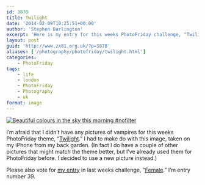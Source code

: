 ```yaml
---
id: 3878
title: Twilight
date: '2014-02-09T10:25:51+00:00'
author: 'Stephen Darlington'
excerpt: 'Here is my entry for this weeks PhotoFriday challenge, "Twilight."'
layout: post
guid: 'http://www.zx81.org.uk/?p=3878'
aliases: ['/photography/photofriday/twilight.html']
categories:
    - PhotoFriday
tags:
    - life
    - london
    - PhotoFriday
    - Photography
    - uk
format: image
---
```


[![Beautiful colours in the sky this morning #nofilter](https://i0.wp.com/farm4.staticflickr.com/3773/11217738925_520398e369.jpg?resize=500%2C500)](http://www.flickr.com/photos/stephendarlington/11217738925/ "Beautiful colours in the sky this morning #nofilter by stephendarlington, on Flickr")

I’m afraid that I didn’t have any pictures of vampires for this weeks PhotoFriday theme, “[Twilight](http://www.photofriday.com/challenge.php?id=1369).” I had to make do with this image, taken on my iPhone from my back garden. (In fact I do have a couple of other pictures that might match the theme better, but I’ve already used them for PhotoFriday before. I decided to use a new picture instead.)

Please also vote for [my entry](/photography/photofriday/female.html "Female") in last weeks challenge, “[Female](http://www.photofriday.com/linkviewer.php?id=1367).” I’m entry number 39.